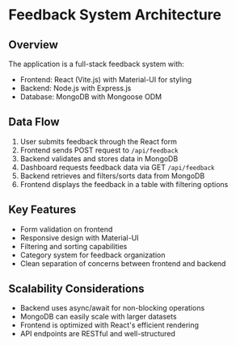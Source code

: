 # Feedback System Architecture

## Overview
The application is a full-stack feedback system with:
- Frontend: React (Vite.js) with Material-UI for styling
- Backend: Node.js with Express.js
- Database: MongoDB with Mongoose ODM

## Data Flow
1. User submits feedback through the React form
2. Frontend sends POST request to `/api/feedback`
3. Backend validates and stores data in MongoDB
4. Dashboard requests feedback data via GET `/api/feedback`
5. Backend retrieves and filters/sorts data from MongoDB
6. Frontend displays the feedback in a table with filtering options

## Key Features
- Form validation on frontend
- Responsive design with Material-UI
- Filtering and sorting capabilities
- Category system for feedback organization
- Clean separation of concerns between frontend and backend

## Scalability Considerations
- Backend uses async/await for non-blocking operations
- MongoDB can easily scale with larger datasets
- Frontend is optimized with React's efficient rendering
- API endpoints are RESTful and well-structured